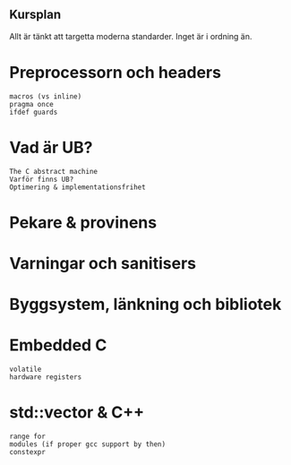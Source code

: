 ## Kursplan

Allt är tänkt att targetta moderna standarder. Inget är i ordning än.

# Preprocessorn och headers
	macros (vs inline)
	pragma once
	ifdef guards
# Vad är UB?
	The C abstract machine
	Varför finns UB?
	Optimering & implementationsfrihet
# Pekare & provinens
# Varningar och sanitisers
# Byggsystem, länkning och bibliotek
# Embedded C
	volatile
	hardware registers
# std::vector & C++
	range for
	modules (if proper gcc support by then)
	constexpr
